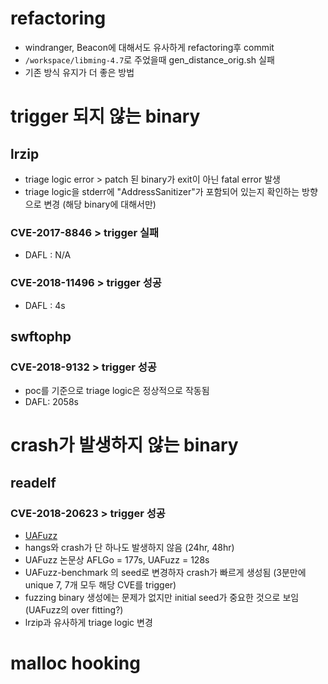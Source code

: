 # refactoring
- windranger, Beacon에 대해서도 유사하게 refactoring후 commit
- `/workspace/libming-4.7`로 주었을때 gen_distance_orig.sh 실패
- 기존 방식 유지가 더 좋은 방법

# trigger 되지 않는 binary
## lrzip
- triage logic error > patch 된 binary가 exit이 아닌 fatal error 발생
- triage logic을 stderr에 "AddressSanitizer"가 포함되어 있는지 확인하는 방향으로 변경 (해당 binary에 대해서만)
### CVE-2017-8846 > trigger 실패
- DAFL : N/A
### CVE-2018-11496 > trigger 성공
- DAFL : 4s

## swftophp
### CVE-2018-9132 > trigger 성공
- poc를 기준으로 triage logic은 정상적으로 작동됨
- DAFL: 2058s
# crash가 발생하지 않는 binary
## readelf
### CVE-2018-20623 > trigger 성공
- [UAFuzz](https://github.com/strongcourage/uafbench)
- hangs와 crash가 단 하나도 발생하지 않음 (24hr, 48hr)
- UAFuzz 논문상 AFLGo = 177s, UAFuzz = 128s
- UAFuzz-benchmark 의 seed로 변경하자 crash가 빠르게 생성됨 (3분만에 unique 7, 7개 모두 해당 CVE를 trigger)
- fuzzing binary 생성에는 문제가 없지만 initial seed가 중요한 것으로 보임 (UAFuzz의 over fitting?)
- lrzip과 유사하게 triage logic 변경

# malloc hooking
